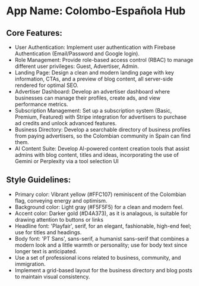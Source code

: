 # **App Name**: Colombo-Española Hub

## Core Features:

- User Authentication: Implement user authentication with Firebase Authentication (Email/Password and Google login).
- Role Management: Provide role-based access control (RBAC) to manage different user privileges: Guest, Advertiser, Admin.
- Landing Page: Design a clean and modern landing page with key information, CTAs, and a preview of blog content, all server-side rendered for optimal SEO.
- Advertiser Dashboard: Develop an advertiser dashboard where businesses can manage their profiles, create ads, and view performance metrics.
- Subscription Management: Set up a subscription system (Basic, Premium, Featured) with Stripe integration for advertisers to purchase ad credits and unlock advanced features.
- Business Directory: Develop a searchable directory of business profiles from paying advertisers, so the Colombian community in Spain can find them.
- AI Content Suite: Develop AI-powered content creation tools that assist admins with blog content, titles and ideas, incorporating the use of Gemini or Perplexity via a tool selection UI

## Style Guidelines:

- Primary color: Vibrant yellow (#FFC107) reminiscent of the Colombian flag, conveying energy and optimism.
- Background color: Light gray (#F5F5F5) for a clean and modern feel.
- Accent color: Darker gold (#D4A373), as it is analagous, is suitable for drawing attention to buttons or links
- Headline font: 'Playfair', serif, for an elegant, fashionable, high-end feel; use for titles and headings.
- Body font: 'PT Sans', sans-serif, a humanist sans-serif that combines a modern look and a little warmth or personality; use for body text since longer text is anticipated.
- Use a set of professional icons related to business, community, and immigration.
- Implement a grid-based layout for the business directory and blog posts to maintain visual consistency.